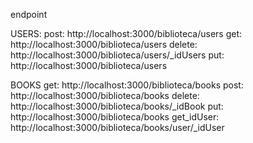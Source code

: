 endpoint

USERS:
post: http://localhost:3000/biblioteca/users
get: http://localhost:3000/biblioteca/users
delete: http://localhost:3000/biblioteca/users/_idUsers
put: http://localhost:3000/biblioteca/users

BOOKS
get: http://localhost:3000/biblioteca/books
post: http://localhost:3000/biblioteca/books
delete: http://localhost:3000/biblioteca/books/_idBook
put: http://localhost:3000/biblioteca/books
get_idUser: http://localhost:3000/biblioteca/books/user/_idUser

